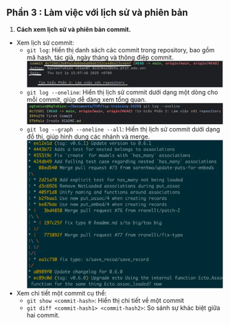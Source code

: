 ## Phần 3 : Làm việc với lịch sử và phiên bản    
1. **Cách xem lịch sử và phiên bản commit.**
* Xem lịch sử commit:
   - `git log`: Hiển thị danh sách các commit trong repository, bao gồm mã hash, tác giả, ngày tháng và thông điệp commit.
  ![img_21.png](Image/img_21.png)
   - `git log --oneline`: Hiển thị lịch sử commit dưới dạng một dòng cho mỗi commit, giúp dễ dàng xem tổng quan.
  ![img_22.png](Image/img_22.png)
   - `git log --graph --oneline --all`: Hiển thị lịch sử commit dưới dạng đồ thị, giúp hình dung các nhánh và merge.
  ![img_23.png](Image/img_23.png)
* Xem chi tiết một commit cụ thể:
    - `git show <commit-hash>`: Hiển thị chi tiết về một commit
    - `git diff <commit-hash1> <commit-hash2>`: So sánh sự khác biệt giữa hai commit.